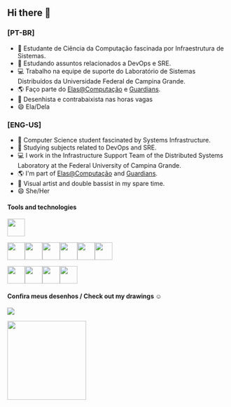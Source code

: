 ## Hi there 👋
### [PT-BR] 
- 🔭 Estudante de Ciência da Computação fascinada por Infraestrutura de Sistemas.
- 🌱 Estudando assuntos relacionados a DevOps e SRE.
- :computer: Trabalho na equipe de suporte do Laboratório de Sistemas Distribuídos da Universidade Federal de Campina Grande.
- :earth_americas: Faço parte do [Elas@Computação](https://github.com/elasComputacao) e [Guardians](https://github.com/Guardians-DSC).
- :art: Desenhista e contrabaixista nas horas vagas
- 😄 Ela/Dela

### [ENG-US]
- 🔭 Computer Science student fascinated by Systems Infrastructure. 
- 🌱 Studying subjects related to DevOps and SRE.
- :computer: I work in the Infrastructure Support Team of the Distributed Systems Laboratory at the Federal University of Campina Grande.
- :earth_americas: I'm part of [Elas@Computação](https://github.com/elasComputacao) and [Guardians](https://github.com/Guardians-DSC).
- :art: Visual artist and double bassist in my spare time.
- 😄 She/Her

#### Tools and technologies

<img src="https://cdn.jsdelivr.net/gh/devicons/devicon/icons/linux/linux-original.svg" width="40" height="40"/>

<img src="https://cdn.jsdelivr.net/gh/devicons/devicon/icons/java/java-original-wordmark.svg" width="40" height="40"/><img src="https://cdn.jsdelivr.net/gh/devicons/devicon/icons/python/python-original.svg" width="40" height="40"/><img src="https://cdn.jsdelivr.net/gh/devicons/devicon/icons/go/go-original-wordmark.svg" width="40" height="40"/><img src="https://cdn.jsdelivr.net/gh/devicons/devicon/icons/bash/bash-original.svg" width="40" height="40"/><img src="https://cdn.jsdelivr.net/gh/devicons/devicon/icons/vscode/vscode-original.svg" width="40" height="40"/><img src="https://cdn.jsdelivr.net/gh/devicons/devicon/icons/vim/vim-plain.svg" width="40" height="40"/>

<img src="https://cdn.jsdelivr.net/gh/devicons/devicon/icons/kubernetes/kubernetes-plain.svg" width="40" height="40"/><img src="https://cdn.jsdelivr.net/gh/devicons/devicon/icons/docker/docker-original.svg" width="40" height="40"/><img src="https://cdn.jsdelivr.net/gh/devicons/devicon/icons/ansible/ansible-original-wordmark.svg" width="40" height="40"/><img src="https://cdn.jsdelivr.net/gh/devicons/devicon/icons/terraform/terraform-original.svg" width="40" height="40"/>

#### Confira meus desenhos / Check out my drawings :relaxed:
<a href="https://instagram.com/etceterasss_" target="_blank"><img src="https://img.shields.io/badge/-Instagram-%23E4405F?style=for-the-badge&logo=instagram&logoColor=white" target="_blank"></a>



<div>
<img height="180em" src="https://github-readme-stats.vercel.app/api?username=ekarani&show_icons=true&theme=dracula&include_all_commits=true&count_private=true"/>
</div>
            
            
            
            
            
          
          
            
          
            
            
            
          
          
          

          
          
          
